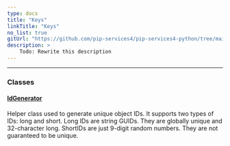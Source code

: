 ```yaml
---
type: docs
title: "Keys"
linkTitle: "Keys"
no_list: true
gitUrl: "https://github.com/pip-services4/pip-services4-python/tree/main/pip-services4-data-python"
description: >
    Todo: Rewrite this description
---
```

---

<div class="module-body"> 

### Classes

#### [IdGenerator](id_generator)
Helper class used to generate unique object IDs.
It supports two types of IDs: long and short. 
Long IDs are string GUIDs. They are globally unique and 32-character long. 
ShortIDs are just 9-digit random numbers. They are not guaranteed to be unique.

</div>

